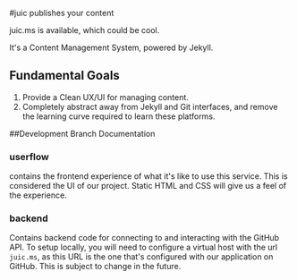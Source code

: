 #juic
publishes your content

juic.ms is available, which could be cool.

It's a Content Management System, powered by Jekyll.

## Fundamental Goals

1. Provide a Clean UX/UI for managing content.
2. Completely abstract away from Jekyll and Git interfaces, and remove the learning curve required to learn these platforms.

##Development Branch Documentation

### userflow

contains the frontend experience of what it's like to use this service. This is considered the UI of our project. Static HTML and CSS will give us a feel of the experience.

### backend

Contains backend code for connecting to and interacting with the GitHub API. To setup locally, you will need to configure a virtual host with the url `juic.ms`, as this URL is the one that's configured with our application on GitHub. This is subject to change in the future.

